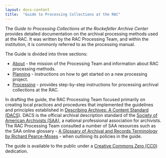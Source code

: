 ```yaml
---
layout: docs-content
title:  "Guide to Processing Collections at the RAC"
---
```

The *Guide to Processing Collections at the Rockefeller Archive Center* provides detailed documentation on the archival processing methods used at the RAC. It was written by the RAC Processing Team, and within the institution, it is commonly referred to as the processing manual.

The Guide is divided into three sections:

- [About](about) - the mission of the Processing Team and information about RAC processing methods.
- [Planning](planning) - instructions on how to get started on a new processing project.
- [Processing](processing) - provides step-by-step instructions for processing archival collections at the RAC.

In drafting the guide, the RAC Processing Team focused primarily on creating local practices and procedures that implemented the guidelines and principles established in [Describing Archives: A Content Standard (DACS)](https://www2.archivists.org/standards/DACS). DACS is the official archival description standard of the [Society of American Archivists (SAA)](https://www2.archivists.org/), a national professional association for archivists. The RAC Processing Team consulted a number of SAA resources such as the SAA online glossary - [A Glossary of Archival and Records Terminology by Richard Pearce-Moses](https://www2.archivists.org/glossary) - when outlining its policies in the guide.

The guide is available to the public under a [Creative Commons Zero (CC0)](https://creativecommons.org/publicdomain/zero/1.0/) dedication.
